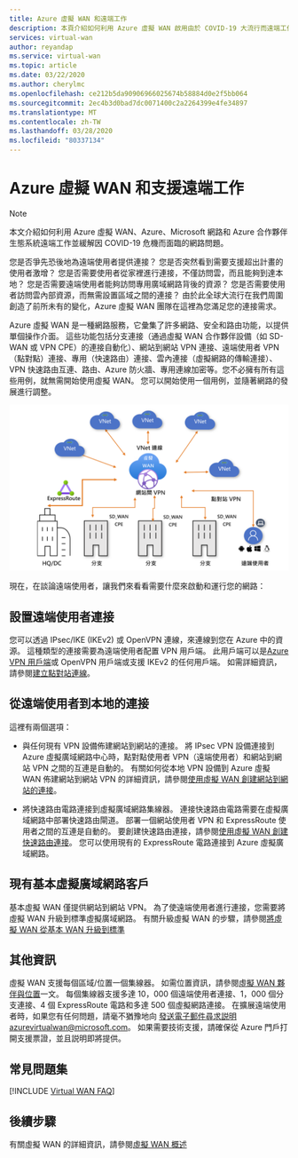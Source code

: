 ```yaml
---
title: Azure 虛擬 WAN 和遠端工作
description: 本頁介紹如何利用 Azure 虛擬 WAN 啟用由於 COVID-19 大流行而遠端工作。
services: virtual-wan
author: reyandap
ms.service: virtual-wan
ms.topic: article
ms.date: 03/22/2020
ms.author: cherylmc
ms.openlocfilehash: ce212b5da90906966025674b58884d0e2f5bb064
ms.sourcegitcommit: 2ec4b3d0bad7dc0071400c2a2264399e4fe34897
ms.translationtype: MT
ms.contentlocale: zh-TW
ms.lasthandoff: 03/28/2020
ms.locfileid: "80337134"
---
```

# <a name="azure-virtual-wan-and-supporting-remote-work"></a>Azure 虛擬 WAN 和支援遠端工作

>[!NOTE]
>本文介紹如何利用 Azure 虛擬 WAN、Azure、Microsoft 網路和 Azure 合作夥伴生態系統遠端工作並緩解因 COVID-19 危機而面臨的網路問題。
>

您是否爭先恐後地為遠端使用者提供連接？
您是否突然看到需要支援超出計畫的使用者激增？
您是否需要使用者從家裡進行連接，不僅訪問雲，而且能夠到達本地？
您是否需要遠端使用者能夠訪問專用廣域網路背後的資源？
您是否需要使用者訪問雲內部資源，而無需設置區域之間的連接？
由於此全球大流行在我們周圍創造了前所未有的變化，Azure 虛擬 WAN 團隊在這裡為您滿足您的連接需求。

Azure 虛擬 WAN 是一種網路服務，它彙集了許多網路、安全和路由功能，以提供單個操作介面。 這些功能包括分支連接（通過虛擬 WAN 合作夥伴設備（如 SD-WAN 或 VPN CPE）的連接自動化）、網站到網站 VPN 連接、遠端使用者 VPN（點對點）連接、專用（快速路由）連接、雲內連接（虛擬網路的傳輸連接）、VPN 快速路由互連、路由、Azure 防火牆、專用連線加密等。您不必擁有所有這些用例，就無需開始使用虛擬 WAN。 您可以開始使用一個用例，並隨著網路的發展進行調整。

![虛擬 WAN 的圖表](./media/virtual-wan-about/virtualwan1.png)

現在，在談論遠端使用者，讓我們來看看需要什麼來啟動和運行您的網路：

## <a name="set-up-remote-user-connectivity"></a><a name="connectivity"></a>設置遠端使用者連接

您可以透過 IPsec/IKE (IKEv2) 或 OpenVPN 連線，來連線到您在 Azure 中的資源。 這種類型的連接需要為遠端使用者配置 VPN 用戶端。 此用戶端可以是[Azure VPN 用戶端](https://go.microsoft.com/fwlink/?linkid=2117554)或 OpenVPN 用戶端或支援 IKEv2 的任何用戶端。 如需詳細資訊，請參閱[建立點對站連線](virtual-wan-point-to-site-portal.md)。

## <a name="connectivity-from-the-remote-user-to-on-premises"></a><a name="remote user connectivity"></a>從遠端使用者到本地的連接

這裡有兩個選項：

* 與任何現有 VPN 設備佈建網站到網站的連接。 將 IPsec VPN 設備連接到 Azure 虛擬廣域網路中心時，點對點使用者 VPN（遠端使用者）和網站到網站 VPN 之間的互連是自動的。 有關如何從本地 VPN 設備到 Azure 虛擬 WAN 佈建網站到網站 VPN 的詳細資訊，請參閱[使用虛擬 WAN 創建網站到網站的連接](virtual-wan-site-to-site-portal.md)。

* 將快速路由電路連接到虛擬廣域網路集線器。 連接快速路由電路需要在虛擬廣域網路中部署快速路由閘道。 部署一個網站使用者 VPN 和 ExpressRoute 使用者之間的互連是自動的。 要創建快速路由連接，請參閱[使用虛擬 WAN 創建快速路由連接](virtual-wan-expressroute-portal.md)。 您可以使用現有的 ExpressRoute 電路連接到 Azure 虛擬廣域網路。

## <a name="existing-basic-virtual-wan-customer"></a><a name="basic vWAN"></a>現有基本虛擬廣域網路客戶

基本虛擬 WAN 僅提供網站到網站 VPN。 為了使遠端使用者進行連接，您需要將虛擬 WAN 升級到標準虛擬廣域網路。 有關升級虛擬 WAN 的步驟，請參閱[將虛擬 WAN 從基本 WAN 升級到標準](upgrade-virtual-wan.md)

## <a name="additional-information"></a><a name="other considerations"></a>其他資訊

虛擬 WAN 支援每個區域/位置一個集線器。 如需位置資訊，請參閱[虛擬 WAN 夥伴與位置](virtual-wan-locations-partners.md)一文。 每個集線器支援多達 10，000 個遠端使用者連接、1，000 個分支連接、4 個 ExpressRoute 電路和多達 500 個虛擬網路連接。 在擴展遠端使用者時，如果您有任何問題，請毫不猶豫地向 發送電子郵件尋求説明azurevirtualwan@microsoft.com。 如果需要技術支援，請確保從 Azure 門戶打開支援票證，並且説明即將提供。

## <a name="faq"></a><a name="faq"></a>常見問題集

[!INCLUDE [Virtual WAN FAQ](../../includes/virtual-wan-faq-include.md)]

## <a name="next-steps"></a>後續步驟

有關虛擬 WAN 的詳細資訊，請參閱[虛擬 WAN 概述](virtual-wan-about.md)